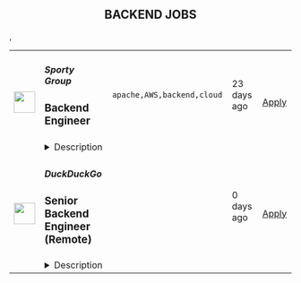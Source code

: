 <div align="center"><h2>BACKEND JOBS</h2></div><table><tr>
                <td width="100" height="100" rowspan="2">
                    <img src="https://remotive.com/job/1698908/logo" width="38px" height="auto">
                </td>
                <td width="300">
                    <h5>Sporty Group </h5>
                    <h3>Backend Engineer</h3>
                </td>
                <td width="300">
                    <code>apache,AWS,backend,cloud</code>
                </td>
                <td width="200">
                <text>23 days ago</text>
                </td>
                <td width="100" rowspan="2">
                <a href="https://remotive.com/remote-jobs/software-dev/backend-engineer-1698908" align="right" target="_blank">Apply</a>
                </td>
            </tr>
            <tr>
                <td colspan="3">
                <details><summary>Description</summary>
                <p>Sporty's sites are some of the most popular on the internet, consistently staying in Alexa's list of top websites for the countries they operate in</p>
<p> </p>
<p><span style="">In this role, you’ll be responsible for developing microservices in a distributed deployment environment with an emphasis on containerisation with Docker and K8S. You won’t just be writing simple CRUD applications, but instead will be working on the core logic of complex systems that are accessed millions of times a day. We wrote our system from scratch about 3 years ago, so you’ll be working with the latest technology and won’t have to worry about decades old legacy code.</span></p>
<p> </p>
<p><span style="">A willingness to work in Springboot is fine - as long as you are willing to learn and have demonstrable experience in an object-oriented programming language.</span></p>
<p> </p>
<p> </p>
<p><strong style="">Our Stack (we don't expect you to have all of these) </strong></p>
<p> </p>
<p><span style="">Backend Application Framework: Spring Boot (Java Config + Embedded Tomcat)</span></p>
<p><span style="">Micro Service Framework: Spring Cloud Dalston (Netflix Eureka + Netflix Zuul + Netflix Ribbon + Feign)</span></p>
<p><span style="">Database Sharding Middleware: Lede Cetus</span></p>
<p><span style="">Database: MySQL and MongoDB,Mybatis, Druid</span></p>
<p><span style="">Public Cache: AWS ElastiCache + Redis</span></p>
<p><span style="">Message Queue: Apache RocketMQ</span></p>
<p><span style="">Distributed Scheduling: Dangdang Elastic Job</span></p>
<p><span style="">Data Index and Search: ElasticSearchLog </span></p>
<p><span style="">Real-time Visualization: ElasticSearch + Logstash + Kibana</span></p>
<p><span style="">Business Monitoring: Graphite + Grafana</span></p>
<p><span style="">Cluster Monitoring: AWS Cloudwatch</span></p>
<p><span style="">Tasking: Elastic Job</span></p>
<p><span style="">Server: Netty</span> </p>
<p> </p>
<p><strong style="">Responsibilities</strong></p>
<p> </p>
<p><span style="">Develop highly-scalable mobile internet backends for millions of users</span></p>
<p><span style="">Work with Product Owners and other development team members to determine new features and user stories needed in new / revised applications or large/complex development projects</span></p>
<p><span style="">Participate in code reviews with peers and managers to ensure that each increment adheres to original vision as described in the user story and all standard resource libraries and architecture patterns as appropriate</span></p>
<p><span style="">Respond to support calls for applications in production for quick diagnosis and repair to keep things running smoothly for users</span></p>
<p><span style="">Participate in all team ceremonies including planning, grooming, product demonstration and team retrospectives</span></p>
<p><span style="">Mentoring less experienced team members </span></p>
<p>Potential On-Call responsibilities depending on team and tenure</p>
<p> </p>
<p><strong style="">Requirements</strong></p>
<p> </p>
<p>Minimum of 2+ Years within a relevant role</p>
<p><span style="">Preferred experience in Spring Boot, Spring Cloud, Spring Data and iBATIS</span></p>
<p><span style="">Strong experience with highly-scalable web backends</span></p>
<p><span style="">Experience designing highly transactional systems</span></p>
<p><span style="">Advanced proficiency in Object Oriented Design (OOD) and analysis</span></p>
<p><span style="">Advanced proficiency in application of analysis / design engineering functions</span></p>
<p><span style="">Advanced proficiency in application of non-functional software qualities such as resiliency and maintainability</span></p>
<p><span style="">Advanced proficiency in modern behavior-driven testing techniques</span></p>
<p><span style="">Deep understanding of Microservices</span></p>
<p><span style="">Proficient in SQL</span></p>
<p><span style="">Expert knowledge of application development with technologies like RabbitMQ, MySQL, Redis etc</span></p>
<p><span style="">Strong experience with container and cloud solutions such as Docker, Kubernetes and AWS Cloud</span></p>
<p><span style="">An ability to work independently</span></p>
<p>Excellent communication skills in English</p>
<p> </p>
<p><strong>Benefits</strong></p>
<p> </p>
<p>Quarterly and flash bonuses</p>
<p>Flexible working hours</p>
<p>Education allowance</p>
<p>Referral bonuses</p>
<p>28 days paid annual leave</p>
<p>2 x annual company retreats (Lisbon + Dubai in 2022 / Phuket in Q2 2023 + 1 more TBC!)</p>
<p>Highly talented, dependable co-workers in a global, multicultural organisation</p>
<p>Payment via world class online wallet system DEEL</p>
<p>Top of the line equipment supplied by market leader Hofy</p>
<p>We score 100% on The Joel Test</p>
<p>Our teams are small enough for you to be impactful</p>
<p>Our business is globally established and successful, offering stability and security to our Team Members</p>
<p> </p>
<p><strong>Our Mission</strong></p>
<p> </p>
<p>Our mission is to be an everyday entertainment platform for everyone</p>
<p> </p>
<p><strong>Our Operating Principles</strong></p>
<p> </p>
<p>1. Create Value for Users</p>
<p>2. Act in the Long-Term Interests of Sporty </p>
<p>3. Focus on Product Improvements &amp; Innovation </p>
<p>4. Be Responsible </p>
<p>5. Preserve Integrity &amp; Honesty </p>
<p>6. Respect Confidentiality &amp; Privacy </p>
<p>7. Ensure Stability, Security &amp; Scalability </p>
<p>8. Work Hard with Passion &amp; Pride</p>
<p> </p>
<p><strong>Interview Process</strong></p>
<p> </p>
<p>HackerRank Test </p>
<p>Remote video screening with our Talent Acquisition Team + live ID check</p>
<p>Remote 90 min video interview loop with 3 x Team Members (30 mins each)</p>
<p>Pre offer call with Talent Acquisition Team</p>
<p>ID check via Zinc</p>
<p>24-72 hour feedback loops throughout process</p>
<p> </p>
<p><strong>Working at Sporty</strong></p>
<p> </p>
<p>The top-down mentality at Sporty is high performance based, meaning we trust you to do your job with an emphasis on support to help you achieve, grow and de-block any issues when they're in your way.</p>
<p>Generally employees can choose their own hours, as long as they are collaborating and doing stand-ups etc. The emphasis is really on results. </p>
<p> </p>
<p>As we are a highly structured and established company we are able to offer the security and support of a global business with the allure of a startup environment. Sporty is independently managed and financed, meaning we don’t have arbitrary shareholder or VC targets to cater to. </p>
<p> </p>
<p>We literally build, spend and make decisions based on the ethos of building THE best platform of its kind. We are truly a tech company to the core and take excellent care of our Team Members.</p>
<img src="https://remotive.com/job/track/1698908/blank.gif?source=public_api" alt=""/>
                </details>
                </td>
            </tr>,<tr>
                <td width="100" height="100" rowspan="2">
                    <img src="https://spreadprivacy.com/content/images/2023/05/duckduckgo-logo_wide.png" width="38px" height="auto">
                </td>
                <td width="300">
                    <h5>DuckDuckGo</h5>
                    <h3>
            Senior Backend Engineer (Remote)
          </h3>
                </td>
                <td width="300">
                    <code></code>
                </td>
                <td width="200">
                <text>0 days ago</text>
                </td>
                <td width="100" rowspan="2">
                <a href="https://duckduckgo.recruitee.com/o/senior-backend-engineer-remote" align="right" target="_blank">Apply</a>
                </td>
            </tr>
            <tr>
                <td colspan="3">
                <details><summary>Description</summary>
                
            <p>Hi, we’re DuckDuckGo, the Internet privacy company for everyone who wants to take back their privacy now. For over a decade, we've been building our all-in-one product, developing new privacy technology, and working with policymakers to make online privacy simple and accessible for all. </p>
<p><br></p>
<p><br></p>
<p>Our app is now downloaded more than 78M times a year, and our private search engine packaged with it has become the #2 search engine on mobile in the United States and 18 other countries, including the United Kingdom, Canada, Australia, Germany, and the Netherlands. Oh, and we've been profitable since 2014, with revenue exceeding $100 million a year! Now, we’re rolling out a suite of new privacy solutions, including <u><a href="https://www.spreadprivacy.com/introducing-email-protection-beta/" rel="noopener">Email Protection</a></u>,  <u><a href="https://spreadprivacy.com/introducing-app-tracking-protection/%20" rel="noopener">App Tracking Protection</a></u> and our first-ever Desktop Apps for <u><a href="https://spreadprivacy.com/introducing-duckduckgo-for-mac/" rel="noopener">Mac</a></u><a href="https://spreadprivacy.com/introducing-duckduckgo-for-mac/" rel="noopener"> </a>and Windows.</p>
<p><br></p>
<p><br></p>
<p><br></p>
<p>We’re looking for a <strong>Senior Backend Engineer </strong>to help shape our all-in-one privacy solution and join our mission to show the world that protecting your privacy online can be simple.  </p>
<p><br></p>
<p><br></p>
<p><strong>The Opportunity</strong> </p>
<p><br></p>
<p>In this role, you will lead complex projects across key company-wide objectives, writing pragmatic, testable code that's performant and works consistently. You'll collaborate remotely with your peers and take responsibility for solving product issues impacting our all-in-one privacy solution, whether large or small. In time, you'll formally mentor other engineers, supporting their career growth and the growth of the Backend Team at DuckDuckGo.</p>
<p><br></p>
<p><br></p>
<p><strong>What You Will Bring to DuckDuckGo</strong> </p>
<ul>
<li>7+ years backend engineering experience, having worked on the backend side of at least one large application.</li>
<li>A fundamental understanding of complex data structures and algorithms. You can develop and apply new solutions and confidently navigate and improve existing code. If you're curious, we mostly use Perl.</li>
<li>A creative approach to problem-solving. You like to take the initiative to push a project forward but know when to get others involved.</li>
<li>Effective project management skills.</li>
<li>Excellent communication skills. You can validate and communicate your decisions clearly.</li>
<li>Previous experience leading and mentoring experienced engineers, supporting their career goals, and unlocking their potential.</li>
</ul>
<p><br></p>
<p><strong>How We Will Support You </strong> </p>
<p>Our core values -- build trust, question assumptions, and validate direction -- underpin how we work day-to-day and the support we give our team members. We strive to empower our team members to be self-directed and self-motivated in their work.  </p>
<p><br></p>
<ul>
<li>
<strong>Remote First, Always</strong>: We've always been a fully distributed company with team members all over the world. We trust you to get your work done wherever, whenever.   </li>
<li>
<strong>Commitment to Personal Growth:</strong> Every team member has an annual budget of $1,250 USD to invest in their professional development. Every team member also has a dedicated Career Advisor, who serves as a guide to help you develop your strengths, identify your motivations, and understand your opportunities for growth. </li>
<li>
<strong>Leadership:</strong> We have many different types of leaders and possible combinations of leadership roles, so you can grow your career in a way that aligns best with your personal goals. You can seek additional leadership roles by being directly responsible for projects, taking ownership of areas of the company, developing and maintaining internal processes, or pursuing advisory roles. </li>
<li>
<strong>Work/Life Balance: </strong>Team members have the freedom and flexibility to organize their own work schedules. We want you to thrive both in and out of the office. We trust you to use good judgment and take the time off that you need to bring your best self to work.  </li>
</ul>
<p><br></p>
<p>We also offer paid parental leave, a co-working stipend, office setup reimbursement, and a wellness stipend. More support resources can be found in our <u><a href="https://duckduckgo.com/assets/hiring/team_support_guide.pdf" rel="noopener">Team Member Support Guide</a></u>, which explains how we make your well-being a priority. </p>
<p><br></p>
<p>For more information on how we collaborate worldwide, from leadership in our relatively flat organization to start-to-finish ownership<strong>,</strong> check out <u><a href="https://duckduckgo.com/assets/hiring/how_we_work.pdf" rel="noopener">DuckDuckGo Culture: How We Work.</a></u> </p>
<p><br></p>
<p><strong>Compensation</strong> </p>
<p>Annual compensation: $170,000 USD and stock options. Compensation is the same within a professional level, regardless of geographic location or functional area, and the compensation for each professional level is transparent across the organization.</p>
<p><br></p>
<p><strong>Hiring Process</strong> </p>
<p>Hiring works best when it's a two-way street. Learn how we help you get to know DuckDuckGo and envision your future role here. Find out more about <u><a href="https://duckduckgo.com/assets/hiring/how_we_hire.pdf" rel="noopener">how we hire</a></u>. </p>
<p><br></p>
<p><strong>Diversity, Equity, and Inclusion</strong> </p>
<p>DuckDuckGo provides equal work opportunities to all team members and applicants<u>,</u> and it prohibits discrimination and harassment of any type on the basis of race, color, ethnicity, caste, religion, age, sex (including pregnancy), national origin, disability status, genetics, protected veteran status, sexual orientation, gender identity or expression, or any other characteristic protected by our policies or federal, state, or local laws.</p>
<p><br></p>
<p>We want to ensure that our hiring process is accessible. If you need reasonable accommodation for any part of the application process because of a medical condition or disability, please send an email to <u><a href="mailto:careers@duckduckgo.com" rel="noopener">careers@duckduckgo.com</a></u> to let us know the nature of your request.  </p>
<p><br></p>
<p>If you think you might thrive in this environment, we would love to hear from you. </p>
<p><br></p>
<p><strong>Please note that:</strong> </p>
<ul>
<li>Sometimes we meet up! Expect to travel at least two times a year: once for our all-hands meetup and again for a team retreat (each around 4-5 days). While extenuating circumstances may impact attendance, everyone is strongly encouraged to attend.</li>
<li>While we offer a flexible work arrangement with no core hours, expect an average full-time commitment of 40 hours per week. </li>
<li>A successful candidate will be subject to a background check and must receive satisfactory results of the same, as a condition of joining the team. </li>
<li>By applying for this role, you confirm that all information submitted is accurate and complete. You further acknowledge that providing false or fraudulent information during the application process is cause for denial of an offer, revocation of any existing offer, or other adverse action, up to and including termination after the start of your commencement of work.  </li>
</ul>
<p><br></p>
<p><br></p>
<div><br></div>
<div><p>#US #UK #SP #PL #IR #IC #HN #CR #CN #AU</p></div>
<div><br></div>
<p><br></p>
<p><br></p>
          
                </details>
                </td>
            </tr>,<tr>
                <td width="100" height="100" rowspan="2">
                    <img src="https://pbs.twimg.com/profile_images/1306325743580848130/mk0qvsZ9_400x400.jpg" width="38px" height="auto">
                </td>
                <td width="300">
                    <h5>Kraken</h5>
                    <h3>Engineering Manager - Core Backend - Client Onboarding</h3>
                </td>
                <td width="300">
                    <code></code>
                </td>
                <td width="200">
                <text>0 days ago</text>
                </td>
                <td width="100" rowspan="2">
                <a href="https://jobs.lever.co/kraken/6328467c-2fee-47f6-bdb0-ecf321cc0bf5" align="right" target="_blank">Apply</a>
                </td>
            </tr>
            <tr>
                <td colspan="3">
                <details><summary>Description</summary>
                <div class="section page-centered" data-qa="job-description"><div><b style="font-size: 18pt">Building the Internet of Money&nbsp;</b></div><div><br></div><div>Our Krakenites are a world-class team with crypto conviction, united by our desire to discover and unlock the potential of crypto and blockchain technology.</div><div><br></div><div>What makes us different? Kraken is a mission-focused company rooted in crypto values. As a Krakenite, you’ll join us on our mission to accelerate the global adoption of crypto, so that everyone can achieve financial freedom and inclusion. For over a decade, Kraken’s focus on our mission and crypto ethos has attracted many of the most talented crypto experts in the world.</div><div><br></div><div>Before you apply, please read the&nbsp;<a href="https://www.kraken.com/culture" class="postings-link">Kraken Culture</a>&nbsp;page to learn more about our internal culture, values, and mission.</div><div><br></div><div>As a fully remote company, we have Krakenites in 60+ countries who speak over 50 languages. Krakenites are industry pioneers who develop premium crypto products for experienced traders, institutions, and newcomers to the space. Kraken is committed to industry-leading security, crypto education, and world-class client support through our products like&nbsp;<a href="https://pro.kraken.com/" class="postings-link">Kraken Pro</a>,&nbsp;<a href="https://www.kraken.com/en-us/nft" class="postings-link">Kraken NFT</a>, and&nbsp;<a href="https://cryptowat.ch/" class="postings-link">Cryptowatch</a>.</div><div><br></div><div>Become a Krakenite and build the internet of money!</div><div><br></div><div><b style="font-size: 24px">Proof of work</b></div><div><br></div><div><b style="font-size: 18px">The team</b></div><div><br></div><div>Join our Core Backend Engineering team and have the opportunity to contribute to the ongoing transformation of the digital assets industry at Kraken. Our team plays a crucial role in developing the backend that supports the exchange. As a member of the Core Backend Engineering team, you will have the chance to collaborate with highly skilled Rust Engineers from around the world. We are enthusiastic about open source projects and continuously strive to explore the potential of Rust. Our collaborative work environment allows us to stay ahead in the ever-changing crypto landscape. The team has successfully completed the rewrite of core services from PHP to Rust, resulting in improved performance and security of our platform. Currently, our focus is on enhancing our Onboarding experience. By joining our team, you will have the opportunity to contribute towards shaping the future of digital assets at Kraken.</div><div><br></div><div><a href="https://blog.kraken.com/oxidizing-kraken-improving-kraken-infrastructure-using-rust" class="postings-link">Find out more about Core Backend Engineering in our blogpost!</a></div><div><br></div><div>This role is destined for candidates based in the Americas.</div></div><div class="section page-centered"><div><h3>The Opportunity</h3><ul class="posting-requirements plain-list"><ul><li>Be responsible for managing, supporting, and mentoring&nbsp; a team of software engineers to ensure their growth and development</li><li>Ensure strategic alignment within the team and across other engineering teams</li><li>Promote cross functional work with teams such as Product, and Frontend</li><li>Help the team with high-level technical decisions, and provide guidance on difficult design decisions</li><li>Be hands-on and code in Rust to develop and optimize new services or features</li></ul></ul></div></div><div class="section page-centered"><div><h3>Skills you should HODL</h3><ul class="posting-requirements plain-list"><ul><li>An advanced degree in computer science or engineering discipline, or equivalent professional experience.</li><li>10+ years of software development experience, primarily focused on backend development.</li><li>Experience with software architecture, designing APIs and event-driven systems.</li><li>3+ years leading engineering teams.</li><li>1+ years of experience managing remote teams.</li><li>Looking to potentially grow into a director role.</li><li>You are interested in cryptocurrency and open to the potential it has to positively transform our world.</li><li>You are passionate about software engineering, improving processes, and driving change.</li><li>You keep a close watch on modern technologies and can program in Rust.</li></ul></ul></div></div><!--[2022-11-28] [GOLD-2535] Remove payTransparencyV1 when feature flag is fully removed--><div class="section page-centered" data-qa="closing-description"><div>Location Tagging: #US #LI-Remote</div><div><br></div><div>Kraken is powered by people from around the world and we celebrate all Krakenites for their diverse talents, backgrounds, contributions and unique perspectives. We hire strictly based on merit, meaning we seek out the candidates with the right abilities, knowledge, and skills considered the most suitable for the job. We encourage you to apply for roles where you don't fully meet the listed requirements, especially if you're passionate or knowledgable about crypto!</div><div><br></div><div>As an equal opportunity employer, we don’t tolerate discrimination or harassment of any kind. Whether that’s based on race, ethnicity, age, gender identity, citizenship, religion, sexual orientation, disability, pregnancy, veteran status or any other protected characteristic as outlined by federal, state or local laws.&nbsp;</div><div><br></div><div><b style="font-size: 18px">Stay in the know</b></div><div><br></div><div><a href="https://twitter.com/krakenfx" class="postings-link">Follow us on Twitter</a></div><div><a href="https://blog.kraken.com/#:~:text=Enter%20your%20email%20address" class="postings-link">Learn on the Kraken Blog</a></div><div><a href="https://www.linkedin.com/company/kraken-exchange/" class="postings-link">Connect on LinkedIn</a></div></div><div class="section page-centered last-section-apply" data-qa="btn-apply-bottom"><a class="postings-btn template-btn-submit hex-color" data-qa="show-page-apply" href="https://jobs.lever.co/kraken/6328467c-2fee-47f6-bdb0-ecf321cc0bf5/apply">Apply for this job</a></div>
                </details>
                </td>
            </tr>,<tr>
                <td width="100" height="100" rowspan="2">
                    <img src="https://media.licdn.com/dms/image/D4E0BAQGvUyfPVBWDyg/company-logo_200_200/0/1657595552015?e=2147483647&v=beta&t=EecsDCOy3Fh_26M1noQDDIYw8-JuGKz_d1JDvcBZ-yI" width="38px" height="auto">
                </td>
                <td width="300">
                    <h5>Bobtail</h5>
                    <h3>Sr. Software Engineer - Backend (Card Payment)</h3>
                </td>
                <td width="300">
                    <code></code>
                </td>
                <td width="200">
                <text>0 days ago</text>
                </td>
                <td width="100" rowspan="2">
                <a href="https://boards.greenhouse.io/bobtail/jobs/4001219005" align="right" target="_blank">Apply</a>
                </td>
            </tr>
            <tr>
                <td colspan="3">
                <details><summary>Description</summary>
                
    

    <h2><span style="font-weight: 400;">About Bobtail</span></h2>
<p><span style="font-weight: 400;">Bobtail is dedicated to increasing happiness by eliminating inefficiencies in the supply chain.&nbsp; We envision a supply chain without friction, fraud, waste, and abuse where companies succeed based on the value they create.&nbsp;&nbsp;</span></p>
<p><span style="font-weight: 400;">We work in a unique way at Bobtail, where we value teams over individuals and encourage experimentation and iteration to constantly improve.&nbsp; Teams are given flexibility in working towards a shared purpose and given the freedom to decide how they will accomplish their goals.&nbsp;&nbsp;</span></p>
<p><span style="font-weight: 400;">If you are an out of the box thinker that takes a proactive approach in collaborating with others to solve problems and achieve your goals - we would love to talk to you.&nbsp;&nbsp;</span></p>
<p><span style="font-weight: 400;">The things we value:</span></p>
<ol>
<li style="font-weight: 400;"><span style="font-weight: 400;">Mission</span></li>
<li style="font-weight: 400;"><span style="font-weight: 400;">Teams over individuals</span></li>
<li style="font-weight: 400;"><span style="font-weight: 400;">Collaboration</span></li>
<li style="font-weight: 400;"><span style="font-weight: 400;">Communication</span></li>
<li style="font-weight: 400;"><span style="font-weight: 400;">Iteration</span></li>
<li style="font-weight: 400;"><span style="font-weight: 400;">Experimentation and failing fast</span></li>
<li style="font-weight: 400;"><span style="font-weight: 400;">Initiative and solutions oriented approach</span></li>
<li style="font-weight: 400;"><span style="font-weight: 400;">Documentation</span></li>
<li style="font-weight: 400;"><span style="font-weight: 400;">Data</span></li>
<li style="font-weight: 400;"><span style="font-weight: 400;">Mental health and work life balance</span></li>
<li style="font-weight: 400;"><span style="font-weight: 400;">Diversity</span></li>
<li style="font-weight: 400;"><span style="font-weight: 400;">Transparency</span><span style="font-weight: 400;"><br><br></span></li>
</ol>
<h2><span style="font-weight: 400;">You should apply if you have:</span></h2>
<ul>
<li style="font-weight: 400;"><span style="font-weight: 400;">Exposure to SDLC from reviewing requirements through to debugging complex systems in Production.</span></li>
<li style="font-weight: 400;"><span style="font-weight: 400;">Strong theoretical fundamentals and hands-on experience designing and implementing highly available and performant fault-tolerant distributed systems.</span></li>
<li style="font-weight: 400;"><span style="font-weight: 400;">5+ years of experience in software engineering with demonstrated proficiency in programming languages, such as nodejs, typescript and overall system design.</span></li>
<li style="font-weight: 400;"><span style="font-weight: 400;">Experience building enterprise software, event driven microservices architecture, and distributed systems at scale.</span></li>
<li style="font-weight: 400;"><span style="font-weight: 400;">Bachelor's degree in computer science or a related engineering degree.</span></li>
</ul>
<h2><span style="font-weight: 400;">You will be responsible for:</span></h2>
<ul>
<li style="font-weight: 400;"><span style="font-weight: 400;">Writing reusable, testable, efficient and secure code.</span></li>
<li style="font-weight: 400;"><span style="font-weight: 400;">Working with large scale, highly available and resilient modern financial systems.</span></li>
<li style="font-weight: 400;"><span style="font-weight: 400;">Working with automated deployment, enabling code release multiple times a day.</span></li>
<li style="font-weight: 400;"><span style="font-weight: 400;">Working with modern tools and languages that excite you</span></li>
<li style="font-weight: 400;"><span style="font-weight: 400;">Being an integral part of a team, in addition to its culture and ways of working. Common practices include agile methodologies.</span></li>
</ul>
<h2><span style="font-weight: 400;">Some of the technologies you’ll get to work with:</span></h2>
<ul>
<li style="font-weight: 400;"><span style="font-weight: 400;">Typescript &amp; Javascript.</span></li>
<li style="font-weight: 400;"><span style="font-weight: 400;">Node.js, Express js.</span></li>
<li style="font-weight: 400;"><span style="font-weight: 400;">CI/CD, AWS, Terraform, Docker, EKS / ECS.</span></li>
</ul>
<h2><span style="font-weight: 400;">Benefits</span></h2>
<ul>
<li style="font-weight: 400;"><span style="font-weight: 400;">Monthly Mental Break Day</span></li>
<li style="font-weight: 400;"><span style="font-weight: 400;">Paid Time Off</span></li>
<li style="font-weight: 400;"><span style="font-weight: 400;">Work from home (or wherever)</span></li>
<li style="font-weight: 400;"><span style="font-weight: 400;">Parental leave</span></li>
</ul>
<p><span style="font-weight: 400;">If you are interested in learning more, please email us at careers@bobtail.com.</span></p>
<p><span style="font-weight: 400;"><br></span><span style="font-weight: 400;">Creating a diverse and inclusive workplace is Bobtail’s nucleus. We are an equal opportunity employer and embrace people of different backgrounds, cultures, religions, national origins, races, colors, genders, gender expressions, sexual orientations, ages, marital status, veteran status, experiences, abilities and perspective</span><span style="font-weight: 400;">s.</span> <span style="font-weight: 400;"><br><br></span></p>

    

    

                </details>
                </td>
            </tr>,<tr>
                <td width="100" height="100" rowspan="2">
                    <img src="https://pbs.twimg.com/profile_images/1673959375340290050/x7pNtXQ7_400x400.jpg" width="38px" height="auto">
                </td>
                <td width="300">
                    <h5>Canonical</h5>
                    <h3>Software Engineer - App Stores Backend (Remote)</h3>
                </td>
                <td width="300">
                    <code></code>
                </td>
                <td width="200">
                <text>0 days ago</text>
                </td>
                <td width="100" rowspan="2">
                <a href="https://canonical.com/careers/3159992" align="right" target="_blank">Apply</a>
                </td>
            </tr>
            <tr>
                <td colspan="3">
                <details><summary>Description</summary>
                
      <h2><strong>Summary</strong></h2>
<p>This is an exciting opportunity for an experienced software engineer passionate about open source software, Linux, and Web Services at scale. Come build a rewarding, meaningful career working with the best and brightest people in technology at Canonical, a growing international software company.</p>
<p>Canonical's Store team develops and operates the backend services that power the <a href="https://snapcraft.io/store">Snap Store</a> and <a href="https://charmhub.io">Charmhub.io</a> marketplaces. Our services are built primarily in Python, within a bit of Golang. If you have a passion for clean APIs, have a bias towards shipping and believe that tests are the key to higher velocity and reliability, you'll fit right in.</p>
<p>We have some exciting challenges ahead including continuing to scale our production architecture, expand the store backend to handle additional package types, and enhance our on-prem offering for IoT and Enterprise solutions.</p>
<h2><strong>What you’ll do</strong></h2>
<ul>
<li>Collaborate remotely with a globally distributed team.</li>
<li>Write clean web service APIs to support both CLI and web frontend clients, using Python (and optionally Golang).</li>
<li>Design and implement new features and enhancements from spec to production and ongoing operations at scale.</li>
<li>Review code and technical designs produced by other engineers.</li>
<li>Discuss ideas and collaborate on finding good solutions.</li>
<li>Work remotely with global travel 2 to 4 weeks for internal and external events.</li>
</ul>
<h2><strong>Who you are</strong></h2>
<ul>
<li>You love technology and working with a diverse set of talented people.</li>
<li>You are curious, flexible, articulate, and accountable.</li>
<li>You value soft skills and are passionate, enterprising, thoughtful, and self-motivated.</li>
<li>You have a broad technology base but favor backend code and infrastructure.</li>
<li>You have proficiency developing public-facing APIs and web applications, preferably using Python and/or Golang.</li>
<li>You know your way around relational and non-relational databases and can effectively design data models that perform well, and tune queries to access them.</li>
<li>You are comfortable with Ubuntu as a development and deployment platform.</li>
<li>You have a Bachelor’s or equivalent in Computer Science, STEM or similar degree.</li>
</ul>
<h2><strong>About Canonical</strong></h2>
<p>Canonical is a growing, international software company that works with the open-source community to deliver Ubuntu -- the world’s #1 cloud operating system. Our mission is to realise the potential of free software in the lives of individuals and organisations. Our services are helping businesses worldwide to reduce costs, improve efficiency and enhance security with Ubuntu.&nbsp; Canonical is a unique tech company - global, remote-first, open source, with 700 professionals across 50 countries - we want to be the world’s best, not biggest, global software company. With almost every team remote by default, Canonical sets the pace on the 21st-century digital workplace.</p>
<h3><strong>What Canonical offers:</strong></h3>
<ul>
<li>Work from home</li>
<li>Learning and development allowances</li>
<li>Competitive Salary</li>
<li>Annual compensation review</li>
<li>Recognition rewards</li>
<li>Generous annual leave</li>
<li>Paid maternity, paternity and sick leave</li>
<li>Priority Pass for travel</li>
<li>Exposure to international business and technology</li>
</ul>
<p><em>We are proud to foster a workplace free from discrimination. Diversity of experience, perspectives, and background create a better work environment and better products. Whatever your identity, we will give your application fair consideration.</em></p>
<p>#LI-remote</p>
<p>#stack</p><p>Requisition ID: 545</p><p></p>
    
                </details>
                </td>
            </tr>,<tr>
                <td width="100" height="100" rowspan="2">
                    <img src="https://pbs.twimg.com/profile_images/1663581815960145923/EiMoGuaS_400x400.jpg" width="38px" height="auto">
                </td>
                <td width="300">
                    <h5>Umbrel</h5>
                    <h3>Software Engineer (Backend JS)</h3>
                </td>
                <td width="300">
                    <code></code>
                </td>
                <td width="200">
                <text>0 days ago</text>
                </td>
                <td width="100" rowspan="2">
                <a href="https://umbrel.crew.work/jobs/62596118dfd5aa851d95852d" align="right" target="_blank">Apply</a>
                </td>
            </tr>
            <tr>
                <td colspan="3">
                <details><summary>Description</summary>
                <p>Engineers on our team today:</p><ul><li>Work primarily in JavaScript, and dabble in Shell/Python as necessary</li><li>Build APIs in Node.js</li><li>Are extremely supportive, especially when teammates are faced with new challenges</li><li>Leave no opportunity to&nbsp;<a href="https://twitter.com/search?q=karen%20getumbrel&amp;src=typed_query" rel="noopener noreferrer" target="_blank">sneak jokes</a>&nbsp;into the source code</li><li>Are left to autonomously figure out solutions to their challenges</li><li>Think hard about every problem and its solution from user’s perspective</li><li>Value clear and frequent communication (we do a lot of reading and writing)</li><li>Enjoy being a generalist and are not tied down to a specific framework or surface area of our codebase</li><li>Are naturally curious and willing to learn something they don’t have experience in</li><li>Feel a great sense of accountability to each other</li><li>Have good judgement of when to ship: perfect is the enemy of good</li><li>Have a fundamental understanding of Linux/Docker/networking</li></ul>
                </details>
                </td>
            </tr></table>